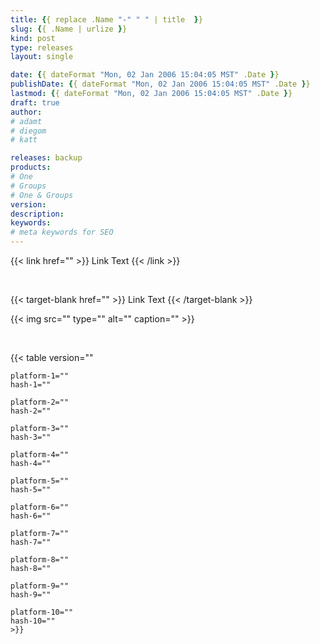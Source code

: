 ```yaml
---
title: {{ replace .Name "-" " " | title  }} 
slug: {{ .Name | urlize }}
kind: post
type: releases
layout: single

date: {{ dateFormat "Mon, 02 Jan 2006 15:04:05 MST" .Date }}
publishDate: {{ dateFormat "Mon, 02 Jan 2006 15:04:05 MST" .Date }}
lastmod: {{ dateFormat "Mon, 02 Jan 2006 15:04:05 MST" .Date }}
draft: true
author: 
# adamt
# diegom 
# katt

releases: backup
products:  
# One
# Groups
# One & Groups
version: 
description: 
keywords: 
# meta keywords for SEO 
---
```




<!-- link -->
{{< link
    href="" >}}
    Link Text
{{< /link >}}

<br> 

<!-- link target-blank -->
{{< target-blank
    href="" >}}
    Link Text
{{< /target-blank >}}


<!-- img/figure -->
{{< img 
    src="" 
    type="" 
    alt="" 
    caption="" >}} 

<br>

<!-- hash table -->
{{< table 
    version=""

    platform-1="" 
    hash-1="" 
    
    platform-2="" 
    hash-2=""  

    platform-3="" 
    hash-3=""  

    platform-4="" 
    hash-4="" 

    platform-5="" 
    hash-5=""  

    platform-6="" 
    hash-6=""  

    platform-7="" 
    hash-7=""  

    platform-8="" 
    hash-8=""  

    platform-9="" 
    hash-9=""  

    platform-10="" 
    hash-10=""  
    >}} 